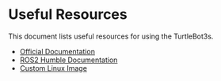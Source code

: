 # Useful Resources

This document lists useful resources for using the TurtleBot3s.

- [Official Documentation](https://emanual.robotis.com/docs/en/platform/turtlebot3/overview/)
- [ROS2 Humble Documentation](https://docs.ros.org/en/humble/index.html)
- [Custom Linux Image](https://github.com/tgodfrey0/turtlebot3_custom_image)
